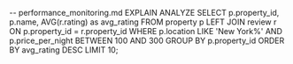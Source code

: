 -- performance_monitoring.md
EXPLAIN ANALYZE
SELECT p.property_id, p.name, AVG(r.rating) as avg_rating
FROM property p
LEFT JOIN review r ON p.property_id = r.property_id
WHERE p.location LIKE 'New York%'
AND p.price_per_night BETWEEN 100 AND 300
GROUP BY p.property_id
ORDER BY avg_rating DESC
LIMIT 10;